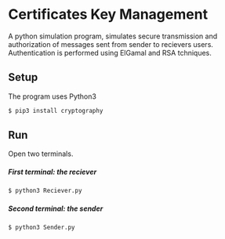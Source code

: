 # Certificates Key Management

A python simulation program, simulates secure transmission and authorization of messages sent from sender to recievers users.
Authentication is performed using ElGamal and RSA tchniques.

## Setup

The program uses Python3

```bash
$ pip3 install cryptography
```


## Run

Open two terminals.

##### First terminal: the reciever

```bash
$ python3 Reciever.py
```

##### Second terminal: the sender

```bash
$ python3 Sender.py
```